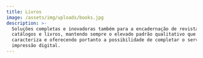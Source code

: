 ```yaml
---
title: Livros
image: /assets/img/uploads/books.jpg
description: >-
  Soluções completas e inovadoras também para a encadernação de revistas,
  catálogos e livros, mantendo sempre o elevado padrão qualitativo que a
  caracteriza e oferecendo portanto a possibilidade de completar o serviço de
  impressão digital.
---
```


